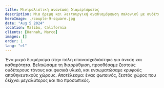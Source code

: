 ```yaml
---
title: Μινιμαλιστική ανανέωση διαμερίσματος
description: Μια ήρεμη και λειτουργική αναδιαμόρφωση σαλονιού με ουδέτερη παλέτα, υφές και έξυπνους αποθηκευτικούς χώρους.
heroImage: ./couple-9-square.jpg
date: "Aug 5 2024"
location: Malibu, California
clients: [Hannah, Marco]
images: []
order: 1
lang: "el"
---
```


Ένα μικρό διαμέρισμα στην πόλη επανασχεδιάστηκε για άνεση και καθαρότητα. Βελτιώσαμε τη διαρρύθμιση, προσθέσαμε ζεστούς ουδέτερους τόνους και φυσικά υλικά, και ενσωματώσαμε κρυφούς αποθηκευτικούς χώρους. Αποτέλεσμα: ένας φωτεινός, ζεστός χώρος που δείχνει μεγαλύτερος και πιο προσωπικός.

